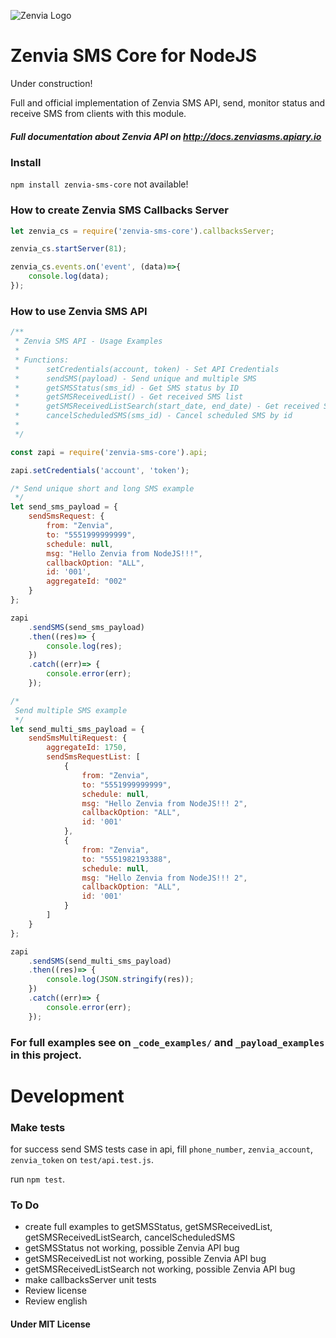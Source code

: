 ![Zenvia Logo](https://login.zenvia.com/Login_files/logo.png)

# Zenvia SMS Core for NodeJS

Under construction!

Full and official implementation of Zenvia SMS API, send, monitor status and receive SMS from clients with this module.

##### Full documentation about Zenvia API on http://docs.zenviasms.apiary.io

### Install
`npm install zenvia-sms-core` not available!

### How to create Zenvia SMS Callbacks Server

```javascript
let zenvia_cs = require('zenvia-sms-core').callbacksServer;

zenvia_cs.startServer(81);

zenvia_cs.events.on('event', (data)=>{
    console.log(data);
});
```

### How to use Zenvia SMS API

```javascript
/**
 * Zenvia SMS API - Usage Examples
 *
 * Functions:
 *      setCredentials(account, token) - Set API Credentials
 *      sendSMS(payload) - Send unique and multiple SMS
 *      getSMSStatus(sms_id) - Get SMS status by ID
 *      getSMSReceivedList() - Get received SMS list
 *      getSMSReceivedListSearch(start_date, end_date) - Get received SMS list filtered by start and end date
 *      cancelScheduledSMS(sms_id) - Cancel scheduled SMS by id
 *
 */

const zapi = require('zenvia-sms-core').api;

zapi.setCredentials('account', 'token');

/* Send unique short and long SMS example
 */
let send_sms_payload = {
    sendSmsRequest: {
        from: "Zenvia",
        to: "5551999999999",
        schedule: null,
        msg: "Hello Zenvia from NodeJS!!!",
        callbackOption: "ALL",
        id: '001',
        aggregateId: "002"
    }
};

zapi
    .sendSMS(send_sms_payload)
    .then((res)=> {
        console.log(res);
    })
    .catch((err)=> {
        console.error(err);
    });

/*
 Send multiple SMS example
 */
let send_multi_sms_payload = {
    sendSmsMultiRequest: {
        aggregateId: 1750,
        sendSmsRequestList: [
            {
                from: "Zenvia",
                to: "5551999999999",
                schedule: null,
                msg: "Hello Zenvia from NodeJS!!! 2",
                callbackOption: "ALL",
                id: '001'
            },
            {
                from: "Zenvia",
                to: "5551982193388",
                schedule: null,
                msg: "Hello Zenvia from NodeJS!!! 2",
                callbackOption: "ALL",
                id: '001'
            }
        ]
    }
};

zapi
    .sendSMS(send_multi_sms_payload)
    .then((res)=> {
        console.log(JSON.stringify(res));
    })
    .catch((err)=> {
        console.error(err);
    });
```

### For full examples see on `_code_examples/` and `_payload_examples` in this project.

# Development

### Make tests
for success send SMS tests case in api, fill `phone_number`, `zenvia_account`, `zenvia_token` on `test/api.test.js`.

run `npm test`.

### To Do
- create full examples to getSMSStatus, getSMSReceivedList, getSMSReceivedListSearch, cancelScheduledSMS
- getSMSStatus not working, possible Zenvia API bug
- getSMSReceivedList not working, possible Zenvia API bug
- getSMSReceivedListSearch not working, possible Zenvia API bug
- make callbacksServer unit tests
- Review license
- Review english

#### Under MIT License